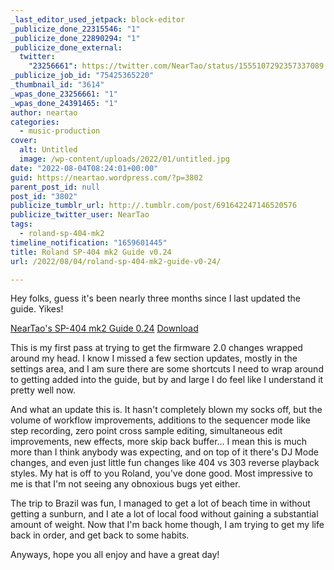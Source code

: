 ```yaml
---
_last_editor_used_jetpack: block-editor
_publicize_done_22315546: "1"
_publicize_done_22890294: "1"
_publicize_done_external:
  twitter:
    "23256661": https://twitter.com/NearTao/status/1555107292357337089
_publicize_job_id: "75425365220"
_thumbnail_id: "3614"
_wpas_done_23256661: "1"
_wpas_done_24391465: "1"
author: neartao
categories:
  - music-production
cover:
  alt: Untitled
  image: /wp-content/uploads/2022/01/untitled.jpg
date: "2022-08-04T08:24:01+00:00"
guid: https://neartao.wordpress.com/?p=3802
parent_post_id: null
post_id: "3802"
publicize_tumblr_url: http://.tumblr.com/post/691642247146520576
publicize_twitter_user: NearTao
tags:
  - roland-sp-404-mk2
timeline_notification: "1659601445"
title: Roland SP-404 mk2 Guide v0.24
url: /2022/08/04/roland-sp-404-mk2-guide-v0-24/

---
```

Hey folks, guess it's been nearly three months since I last updated the guide. Yikes!

[NearTao's SP-404 mk2 Guide 0.24](/wp-content/uploads/2022/08/neartaos-sp-404-mk2-guide-0.24.pdf) [Download](/wp-content/uploads/2022/08/neartaos-sp-404-mk2-guide-0.24.pdf)

This is my first pass at trying to get the firmware 2.0 changes wrapped around my head. I know I missed a few section updates, mostly in the settings area, and I am sure there are some shortcuts I need to wrap around to getting added into the guide, but by and large I do feel like I understand it pretty well now.

And what an update this is. It hasn't completely blown my socks off, but the volume of workflow improvements, additions to the sequencer mode like step recording, zero point cross sample editing, simultaneous edit improvements, new effects, more skip back buffer... I mean this is much more than I think anybody was expecting, and on top of it there's DJ Mode changes, and even just little fun changes like 404 vs 303 reverse playback styles. My hat is off to you Roland, you've done good. Most impressive to me is that I'm not seeing any obnoxious bugs yet either.

The trip to Brazil was fun, I managed to get a lot of beach time in without getting a sunburn, and I ate a lot of local food without gaining a substantial amount of weight. Now that I'm back home though, I am trying to get my life back in order, and get back to some habits.

Anyways, hope you all enjoy and have a great day!
